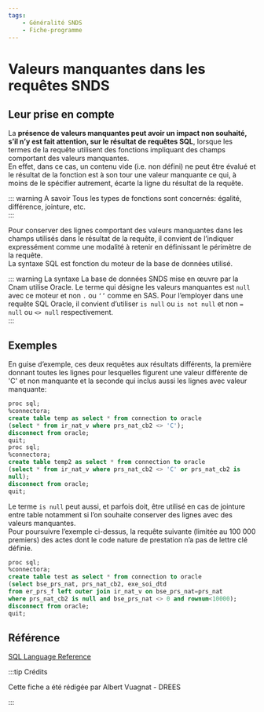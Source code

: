 ```yaml
---
tags:
    - Généralité SNDS
    - Fiche-programme
---
```


# Valeurs manquantes dans les requêtes SNDS

## Leur prise en compte

La **présence de valeurs manquantes peut avoir un impact non souhaité, s’il n’y est fait attention,
sur le résultat de requêtes SQL**, lorsque les termes de la requête utilisent des fonctions impliquant des champs comportant des valeurs manquantes.  
En effet, dans ce cas, un contenu vide (i.e. non défini) ne peut être évalué et le résultat de la fonction est à son tour une valeur manquante ce qui, à moins de le spécifier autrement, écarte la ligne du résultat de la requête. 

::: warning A savoir
Tous les types de fonctions sont concernés: égalité, différence, jointure, etc.   
:::

Pour conserver des lignes comportant des valeurs manquantes dans les champs utilisés dans le résultat de la requête, il convient de l’indiquer expressément comme une modalité à retenir en définissant le périmètre de la requête.  
La syntaxe SQL est fonction du moteur de la base de données utilisé.

::: warning La syntaxe
La base de données SNDS mise en œuvre par la Cnam utilise Oracle. Le terme qui désigne les valeurs
manquantes est `null` avec ce moteur et non `.` ou `‘’` comme en SAS. Pour l’employer dans une
requête SQL Oracle, il convient d’utiliser `is null` ou `is not null` et non `= null`
ou `<> null` respectivement.  
:::

## Exemples


En guise d’exemple, ces deux requêtes aux résultats différents, la première donnant toutes les lignes
pour lesquelles figurent une valeur différente de 'C' et non manquante et la seconde qui inclus aussi
les lignes avec valeur manquante:


```sql
proc sql;
%connectora;
create table temp as select * from connection to oracle
(select * from ir_nat_v where prs_nat_cb2 <> 'C');
disconnect from oracle;
quit;
proc sql;
%connectora;
create table temp2 as select * from connection to oracle
(select * from ir_nat_v where prs_nat_cb2 <> 'C' or prs_nat_cb2 is
null);
disconnect from oracle;
quit;
```

Le terme `is null` peut aussi, et parfois doit, être utilisé en cas de jointure entre table notamment si l’on souhaite conserver des lignes avec des valeurs manquantes.  
Pour poursuivre l’exemple ci-dessus, la requête suivante (limitée au 100 000 premiers) des actes dont le code nature de prestation n’a pas de lettre clé définie.


```sql
proc sql;
%connectora;
create table test as select * from connection to oracle
(select bse_prs_nat, prs_nat_cb2, exe_soi_dtd
from er_prs_f left outer join ir_nat_v on bse_prs_nat=prs_nat
where prs_nat_cb2 is null and bse_prs_nat <> 0 and rownum<10000);
disconnect from oracle;
quit;
```

## Référence

[SQL Language Reference](https://docs.oracle.com/en/database/oracle/oracle-database/19/sqlrf/Nulls.html)






:::tip Crédits


Cette fiche a été rédigée par Albert Vuagnat - DREES


:::


